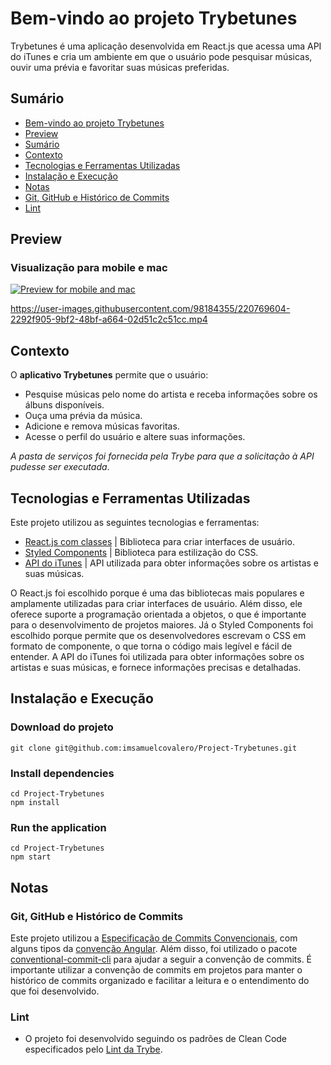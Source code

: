 # Bem-vindo ao projeto Trybetunes

Trybetunes é uma aplicação desenvolvida em React.js que acessa uma API do iTunes e cria um ambiente em que o usuário pode pesquisar músicas, ouvir uma prévia e favoritar suas músicas preferidas.

## Sumário
- [Bem-vindo ao projeto Trybetunes](#bem-vindo-ao-projeto-trybetunes)
- [Preview](#preview)
- [Sumário](#sumário)
- [Contexto](#contexto)
- [Tecnologias e Ferramentas Utilizadas](#tecnologias-e-ferramentas-utilizadas)
- [Instalação e Execução](#instalação-e-execução)
- [Notas](#notas)
 - [Git, GitHub e Histórico de Commits](#git-github-e-histórico-de-commits)
 - [Lint](#lint)

## Preview

### Visualização para mobile e mac

[![Preview for mobile and mac](https://img.youtube.com/vi/vjACBaMAbc8/0.jpg)](https://www.youtube.com/watch?v=vjACBaMAbc8)

https://user-images.githubusercontent.com/98184355/220769604-2292f905-9bf2-48bf-a664-02d51c2c51cc.mp4

## Contexto
O __aplicativo Trybetunes__ permite que o usuário:
 - Pesquise músicas pelo nome do artista e receba informações sobre os álbuns disponíveis.
 - Ouça uma prévia da música.
 - Adicione e remova músicas favoritas.
 - Acesse o perfil do usuário e altere suas informações.

*A pasta de serviços foi fornecida pela Trybe para que a solicitação à API pudesse ser executada*.

## Tecnologias e Ferramentas Utilizadas
Este projeto utilizou as seguintes tecnologias e ferramentas:
  - [React.js com classes](https://reactjs.org/docs/getting-started.html) | Biblioteca para criar interfaces de usuário.
  - [Styled Components](https://styled-components.com/) | Biblioteca para estilização do CSS.
  - [API do iTunes](https://developer.apple.com/library/archive/documentation/AudioVideo/Conceptual/iTuneSearchAPI/index.html#//apple_ref/doc/uid/TP40017632-CH3-SW1) | API utilizada para obter informações sobre os artistas e suas músicas.

  O React.js foi escolhido porque é uma das bibliotecas mais populares e amplamente utilizadas para criar interfaces de usuário. Além disso, ele oferece suporte a programação orientada a objetos, o que é importante para o desenvolvimento de projetos maiores. Já o Styled Components foi escolhido porque permite que os desenvolvedores escrevam o CSS em formato de componente, o que torna o código mais legível e fácil de entender. A API do iTunes foi utilizada para obter informações sobre os artistas e suas músicas, e fornece informações precisas e detalhadas.

## Instalação e Execução
### Download do projeto
```
git clone git@github.com:imsamuelcovalero/Project-Trybetunes.git
```
### Install dependencies
```
cd Project-Trybetunes
npm install
```
### Run the application
```
cd Project-Trybetunes
npm start
```

## Notas
### Git, GitHub e Histórico de Commits
Este projeto utilizou a [Especificação de Commits Convencionais](https://www.conventionalcommits.org/en/v1.0.0/), com alguns tipos da [convenção Angular](https://github.com/angular/angular/blob/22b96b9/CONTRIBUTING.md#-commit-message-guidelines). Além disso, foi utilizado o pacote [conventional-commit-cli](https://www.npmjs.com/package/conventional-commit-cli) para ajudar a seguir a convenção de commits. É importante utilizar a convenção de commits em projetos para manter o histórico de commits organizado e facilitar a leitura e o entendimento do que foi desenvolvido.

### Lint
- O projeto foi desenvolvido seguindo os padrões de Clean Code especificados pelo [Lint da Trybe](https://github.com/betrybe/eslint-config-trybe).
